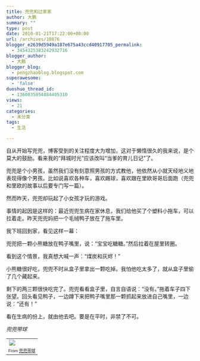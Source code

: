 ```yaml
---
title: 兜兜和过家家
author: 大鹏
summary: ""
type: post
date: 2010-01-21T17:22:00+00:00
url: /archives/10876
blogger_e2639d5949a187e675a43ccd40917705_permalink:
  - 3454325383242932716
blogger_author:
  - 大鹏
blogger_blog:
  - pengzhaoblog.blogspot.com
superawesome:
  - 'false'
duoshuo_thread_id:
  - 1360835854884405310
views:
  - 21
categories:
  - 未分类
tags:
  - 生活

---
```

自从开始写兜兜，博客受到的关注程度大为增加，这对于懒惰很久的我来说，是个莫大的鼓励。看来我的“拜城时光”应该改叫“当爹的育儿日记”了。

兜兜是个小男孩，虽然我们没有刻意照男孩的方式教他，他依然从小就天经地义地表现得像个男孩。比如说喜欢各种车，喜欢踢球，喜欢跟在里欧哥哥后面跑（兜兜和里欧的故事以后要专门写一篇）。

然而昨天，兜兜却玩起了小女孩才玩的游戏。

事情的起因是这样的：最近兜兜生病在家休息，我们给他买了个塑料小拖车，可以拉着走。昨天兜兜妈把一个毛绒鸭子放在了拖车里。

我下班回到家，看见这样一幕：

兜兜把一颗小熊糖放在鸭子嘴里，说：“宝宝吃糖糖。”然后拉着在屋里转圈。

看到这个情景，我真想大喊一声：“煤炭和灰烬！”

小熊糖很好吃，兜兜不时从盒子里拿出一颗吃掉。我怕他吃太多了，就从盒子里偷了几个藏起来。

剩下的两三颗很快吃完了。兜兜看看盒子里，自言自语说：“没有。”拖着车子四下张望。回头看见鸭子，一边蹲下来把鸭子嘴里那一颗抓起来放进自己嘴里，一边说：“还有！”

看在生病的份上，就由他去吧。要是在平时，非禁了不可。

_兜兜带球_

<table style="width:auto;">
  <tr>
    <td>
      <a href="http://picasaweb.google.com/lh/photo/pr-p22WLuvrBQkMgUMvnRw?authkey=Gv1sRgCID7qKWj29Cpbw&feat=embedwebsite"><img src="http://lh6.ggpht.com/_88IoH5RKg74/S1gii1E2H3I/AAAAAAAAAPU/7Kiyqt82W9Y/s144/R0012318.jpg" /></a>
    </td>
  </tr>
  
  <tr>
    <td style="font-family:arial,sans-serif;font-size:11px;text-align:right;">
      From <a href="http://picasaweb.google.com/Baydap/HnKUKB?authkey=Gv1sRgCID7qKWj29Cpbw&feat=embedwebsite">兜兜带球</a>
    </td>
  </tr>
</table>
